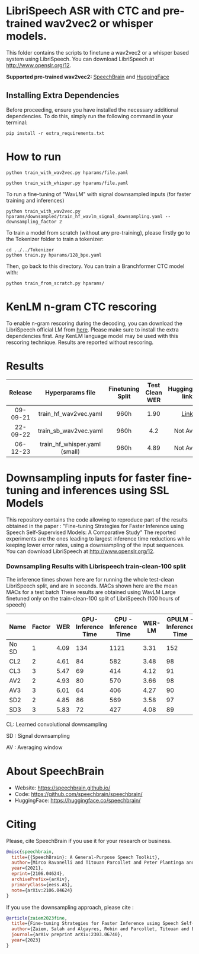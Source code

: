 # LibriSpeech ASR with CTC and pre-trained wav2vec2 or whisper models.
This folder contains the scripts to finetune a wav2vec2 or a whisper based system using LibriSpeech.
You can download LibriSpeech at http://www.openslr.org/12.

**Supported pre-trained wav2vec2:** [SpeechBrain](https://github.com/speechbrain/speechbrain/tree/develop/recipes/LibriSpeech/self-supervised-learning/wav2vec2) and [HuggingFace](https://github.com/speechbrain/speechbrain/tree/develop/recipes/CommonVoice/self-supervised-learning/wav2vec2)

## Installing Extra Dependencies

Before proceeding, ensure you have installed the necessary additional dependencies. To do this, simply run the following command in your terminal:

```
pip install -r extra_requirements.txt
```

# How to run
```
python train_with_wav2vec.py hparams/file.yaml
```
```
python train_with_whisper.py hparams/file.yaml
```
To run a fine-tuning of "WavLM" with signal downsampled inputs (for faster training and inferences)

```
python train_with_wav2vec.py hparams/downsampled/train_hf_wavlm_signal_downsampling.yaml --downsampling_factor 2
```
To train a model from scratch (without any pre-training), please firstly go to the Tokenizer folder to train a tokenizer:

```
cd ../../Tokenizer
python train.py hparams/128_bpe.yaml
```
Then, go back to this directory. You can train a Branchformer CTC model with:

```
python train_from_scratch.py hparams/
```

# KenLM n-gram CTC rescoring
To enable n-gram rescoring during the decoding, you can download the LibriSpeech official LM from [here](https://www.openslr.org/11/). Please make sure to install the extra dependencies first. Any KenLM language model may be used with this rescoring technique. Results are reported without rescoring.

# Results

| Release | Hyperparams file | Finetuning Split | Test Clean WER | HuggingFace link | Full model link | GPUs |
|:-------------:|:---------------------------:| :-----:| :-----:| :-----:| :-----:| :--------:|
| 09-09-21 | train_hf_wav2vec.yaml | 960h | 1.90 | [Link](https://huggingface.co/speechbrain/asr-wav2vec2-librispeech) | [Link](https://www.dropbox.com/sh/qj2ps85g8oiicrj/AAAxlkQw5Pfo0M9EyHMi8iAra?dl=0) | 1xRTX8000 48GB |
| 22-09-22 | train_sb_wav2vec.yaml | 960h | 4.2 | Not Avail. | Not Avail. | 2xTesla V100 32GB |
| 06-12-23 | train_hf_whisper.yaml (small) | 960h | 4.89 | Not Avail. | Not Avail. | 4xRTX 2080 Ti |

# Downsampling inputs for faster fine-tuning and inferences using SSL Models
This repository contains the code allowing to reproduce part of the results obtained in the paper : "Fine-tuning Strategies for Faster Inference using Speech Self-Supervised Models:  A Comparative Study"
The reported experiments are the ones leading to largest inference time reductions while keeping lower error rates, using a downsampling of the input sequences. You can download LibriSpeech at http://www.openslr.org/12.

### Downsampling Results with Librispeech train-clean-100 split
The inference times shown here are for running the whole test-clean LibriSpeech split, and are in seconds. MACs shown here are the mean MACs for a test batch
These results are obtained using WavLM Large finetuned only on the train-clean-100 split of LibriSpeech (100 hours of speech)

| Name  | Factor | WER   | GPU- Inference Time | CPU - Inference Time | WER-LM | GPULM - Inference Time | CPULM - Inference Time | MACs (G) |
|-------|--------|-------|---------------------|----------------------|--------|------------------------|------------------------|----------|
| No SD | 1      |  4.09 |                 134 |                 1121 |   3.31 |                    152 |                   1128 | 386.538  |
| CL2   |      2 | 4.61  |                  84 |                  582 | 3.48   |                     98 |                    600 | 192.97   |
| CL3   |      3 | 5.47  |                  69 |                  414 |   4.12 |                     91 |                    436 | 134.864  |
| AV2   |      2 | 4.93  |                  80 |                  570 | 3.66   |                     98 |                    578 | 192.97   |
| AV3   |      3 |  6.01 |                  64 |                  406 | 4.27   |                     90 |                    422 | 134.864  |
| SD2   |      2 | 4.85  |                  86 |                  569 | 3.58   |                     97 |                    575 | 192.97   |
| SD3   |      3 | 5.83  |                  72 |                  427 |   4.08 |                     89 |                    458 | 134.864  |

CL: Learned convolutional downsampling

SD : Signal downsampling

AV : Averaging window

# **About SpeechBrain**
- Website: https://speechbrain.github.io/
- Code: https://github.com/speechbrain/speechbrain/
- HuggingFace: https://huggingface.co/speechbrain/

# **Citing**
Please, cite SpeechBrain if you use it for your research or business.

```bibtex
@misc{speechbrain,
  title={{SpeechBrain}: A General-Purpose Speech Toolkit},
  author={Mirco Ravanelli and Titouan Parcollet and Peter Plantinga and Aku Rouhe and Samuele Cornell and Loren Lugosch and Cem Subakan and Nauman Dawalatabad and Abdelwahab Heba and Jianyuan Zhong and Ju-Chieh Chou and Sung-Lin Yeh and Szu-Wei Fu and Chien-Feng Liao and Elena Rastorgueva and François Grondin and William Aris and Hwidong Na and Yan Gao and Renato De Mori and Yoshua Bengio},
  year={2021},
  eprint={2106.04624},
  archivePrefix={arXiv},
  primaryClass={eess.AS},
  note={arXiv:2106.04624}
}
```
If you use the downsampling approach, please cite :

```bibtex
@article{zaiem2023fine,
  title={Fine-tuning Strategies for Faster Inference using Speech Self-Supervised Models: A Comparative Study},
  author={Zaiem, Salah and Algayres, Robin and Parcollet, Titouan and Essid, Slim and Ravanelli, Mirco},
  journal={arXiv preprint arXiv:2303.06740},
  year={2023}
}
```


